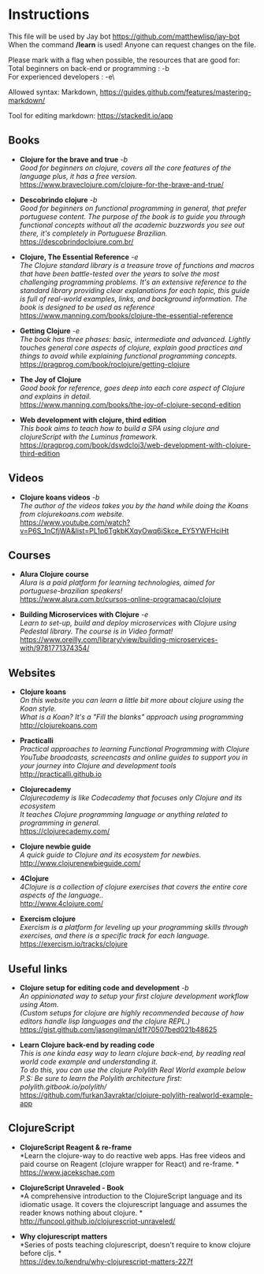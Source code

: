 
# Instructions

This file will be used by Jay bot https://github.com/matthewlisp/jay-bot
When the command **/learn** is used! Anyone can request changes on the file.

Please mark with a flag when possible, the resources that are good for:\
Total beginners on back-end or programming : -b\
For experienced developers                 : -e\

Allowed syntax: Markdown, https://guides.github.com/features/mastering-markdown/

Tool for editing markdown: https://stackedit.io/app

Books
------------------
- **Clojure for the brave and true** *-b* \
*Good for beginners on clojure, covers all the core features of the language plus, it has a free version.* \
<https://www.braveclojure.com/clojure-for-the-brave-and-true/>

- **Descobrindo clojure** *-b* \
*Good for beginners on functional programming in general, that prefer portuguese content. The purpose of the book is to guide you through functional concepts without all the academic buzzwords you see out there, it's completely in Portuguese Brazilian.* \
<https://descobrindoclojure.com.br/>

- **Clojure, The Essential Reference** *-e* \
*The Clojure standard library is a treasure trove of functions and macros that have been battle-tested over the years to solve the most challenging programming problems. It's an extensive reference to the standard library providing clear explanations for each topic, this guide is full of real-world examples, links, and background information. The book is designed to be used as reference* \
<https://www.manning.com/books/clojure-the-essential-reference>

- **Getting Clojure** *-e* \
*The book has three phases: basic, intermediate and advanced. Lightly touches general core aspects of clojure, explain good practices and things to avoid while explaining functional programming concepts.* \
<https://pragprog.com/book/roclojure/getting-clojure>

- **The Joy of Clojure**  \
*Good book for reference, goes deep into each core aspect of Clojure and explains in detail.* \
<https://www.manning.com/books/the-joy-of-clojure-second-edition>

- **Web development with clojure, third edition**  \
*This book aims to teach how to build a SPA using clojure and clojureScript with the Luminus framework.* \
<https://pragprog.com/book/dswdcloj3/web-development-with-clojure-third-edition>

Videos
------------------
- **Clojure koans videos** *-b* \
*The author of the videos takes you by the hand while doing the Koans from clojurekoans.com website.* \
<https://www.youtube.com/watch?v=P6S_1nCfjWA&list=PL1p6TgkbKXqyOwq6iSkce_EY5YWFHciHt>

Courses
------------------
- **Alura Clojure course** \
*Alura is a paid platform for learning technologies, aimed for portuguese-brazilian speakers!* \
<https://www.alura.com.br/cursos-online-programacao/clojure>

- **Building Microservices with Clojure** *-e* \
*Learn to set-up, build and deploy microservices with Clojure using Pedestal library. The course is in Video format!* \
<https://www.oreilly.com/library/view/building-microservices-with/9781771374354/>

Websites
------------------
- **Clojure koans** \
*On this website you can learn a little bit more about clojure using the Koan style. \
What is a Koan? It's a "Fill the blanks" approach using programming* \
<http://clojurekoans.com>

- **Practicalli** \
*Practical approaches to learning Functional Programming with Clojure \
YouTube broadcasts, screencasts and online guides to support you in your journey into Clojure and development tools* \
<http://practicalli.github.io>

- **Clojurecademy** \
*Clojurecademy is like Codecademy that focuses only Clojure and its ecosystem \
It teaches Clojure programming language or anything related to programming in general.* \
<https://clojurecademy.com/>

- **Clojure newbie guide** \
*A quick guide to Clojure and its ecosystem for newbies.* \
<http://www.clojurenewbieguide.com/>

- **4Clojure** \
*4Clojure is a collection of clojure exercises that covers the entire core aspects of the language..* \
<http://www.4clojure.com/>

- **Exercism clojure** \
*Exercism is a platform for leveling up your programming skills through exercises, and there is a specific track for each language.* \
<https://exercism.io/tracks/clojure>

Useful links
------------------
- **Clojure setup for editing code and development** *-b* \
*An oppinionated way to setup your first clojure development workflow using Atom. \
(Custom setups for clojure are highly recommended because of how editors handle lisp languages and the clojure REPL.)* \
<https://gist.github.com/jasongilman/d1f70507bed021b48625>

- **Learn Clojure back-end by reading code** \
*This is one kinda easy way to learn clojure back-end, by reading real world code example and understanding it. \
To do this, you can use the clojure Polylith Real World example below \
P.S: Be sure to learn the Polylith architecture first: polylith.gitbook.io/polylith/* \
<https://github.com/furkan3ayraktar/clojure-polylith-realworld-example-app>

ClojureScript
------------------
- **ClojureScript Reagent & re-frame** \
*Learn the clojure-way to do reactive web apps. Has free videos and paid course on Reagent (clojure wrapper for React) and re-frame. * \
<https://www.jacekschae.com>

- **ClojureScript Unraveled - Book** \
*A comprehensive introduction to the ClojureScript language and its idiomatic usage. It covers the clojurescript language and assumes the reader knows nothing about clojure. * \
<http://funcool.github.io/clojurescript-unraveled/>

- **Why clojurescript matters** \
*Series of posts teaching clojurescript, doesn't require to know clojure before cljs. * \
<https://dev.to/kendru/why-clojurescript-matters-227f>
